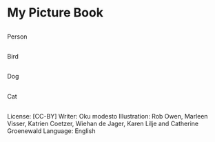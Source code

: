 # My Picture Book

##
Person

##
Bird

##
Dog

##
Cat

##
License: [CC-BY]
Writer: Oku modesto
Illustration: Rob Owen, Marleen Visser, Katrien Coetzer,
Wiehan de Jager, Karen Lilje and Catherine Groenewald
Language: English

